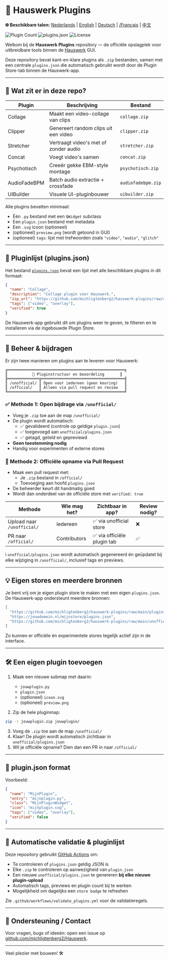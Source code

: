 # 🧹 Hauswerk Plugins
**🌐 Beschikbare talen:** [Nederlands](README.md) | [English](docs/README_EN.md) | [Deutsch](docs/README_DE.md) | [/Français](docs/README_FR.md) | [中文](docs/README_ZH.md)

![Plugin Count](https://img.shields.io/badge/plugins-7-blue)
![plugins.json](https://img.shields.io/badge/store-up--to--date-brightgreen)
![License](https://img.shields.io/github/license/michligtenberg2/Hauswerk-Plugins)

Welkom bij de **Hauswerk Plugins** repository — de officiële opslagplek voor uitbreidbare tools binnen de [Hauswerk](https://github.com/michligtenberg2/Hauswerk) GUI.

Deze repository bevat kant-en-klare plugins als `.zip` bestanden, samen met een centrale `plugins.json` die automatisch gebruikt wordt door de Plugin Store-tab binnen de Hauswerk-app.

---

## 📆 Wat zit er in deze repo?

| Plugin          | Beschrijving                             | Bestand        |
|-----------------|------------------------------------------|----------------|
| Collage         | Maakt een video-collage van clips        | `collage.zip`  |
| Clipper         | Genereert random clips uit een video     | `clipper.zip`  |
| Stretcher       | Vertraagt video's met of zonder audio    | `stretcher.zip`|
| Concat          | Voegt video's samen                      | `concat.zip`   |
| Psychotisch     | Creeër gekke EBM-style montage           | `psychotisch.zip` |
| AudioFadeBPM    | Batch audio extractie + crossfade        | `audiofadebpm.zip` |
| UIBuilder       | Visuele UI-pluginbouwer                  | `uibuilder.zip` |

Alle plugins bevatten minimaal:
- Één `.py` bestand met een `QWidget` subclass
- Een `plugin.json` bestand met metadata
- Een `.svg` icoon (optioneel)
- (optioneel) `preview.png` (wordt getoond in GUI)
- (optioneel) `tags`: lijst met trefwoorden zoals `"video"`, `"audio"`, `"glitch"`

---

## 🔗 Pluginlijst (plugins.json)

Het bestand [`plugins.json`](./plugins.json) bevat een lijst met alle beschikbare plugins in dit formaat:

```json
{
  "name": "Collage",
  "description": "Collage plugin voor Hauswerk.",
  "zip_url": "https://github.com/michligtenberg2/hauswerk-plugins/raw/main/collage.zip",
  "tags": ["video", "overlay"],
  "verified": true
}
```

De Hauswerk-app gebruikt dit om plugins weer te geven, te filteren en te installeren via de ingebouwde Plugin Store.

---

## 🚧 Beheer & bijdragen

Er zijn twee manieren om plugins aan te leveren voor Hauswerk:

```
╔════════════════════════════════════════════════════╗
║           📂 Pluginstructuur en beoordeling       ║
╠══════════════╦═════════════════════════════════════╣
║ /unofficial/ ║ Open voor iedereen (geen keuring)   ║
║ /official/   ║ Alleen via pull request en review   ║
╚══════════════╩═════════════════════════════════════╝
```

### ✅ Methode 1: Open bijdrage via `/unofficial/`
- Voeg je `.zip` toe aan de map `/unofficial/`
- De plugin wordt automatisch:
  - ✅ gevalideerd (controle op geldige `plugin.json`)
  - ✅ toegevoegd aan `unofficial/plugins.json`
  - ✅ getagd, geteld en gepreviewd
- **Geen toestemming nodig**
- Handig voor experimenten of externe stores

### 🔐 Methode 2: Officiële opname via Pull Request
- Maak een pull request met:
  - Je `.zip` bestand in `/official/`
  - Toevoeging aan hoofd `plugins.json`
- De beheerder keurt dit handmatig goed
- Wordt dan onderdeel van de officiële store met `verified: true`

| Methode                      | Wie mag het? | Zichtbaar in app?         | Review nodig? |
|-----------------------------|--------------|----------------------------|----------------|
| Upload naar `/unofficial/` | Iedereen     | ✅ via unofficial store     | ❌             |
| PR naar `/official/`       | Contributors | ✅ via officiële plugin tab | ✅             |

ℹ️ `unofficial/plugins.json` wordt automatisch gegenereerd én geüpdatet bij elke wijziging in `/unofficial/`, inclusief tags en previews.

---

## 💡 Eigen stores en meerdere bronnen

Je bent vrij om je eigen plugin store te maken met een eigen `plugins.json`. De Hauswerk-app ondersteunt meerdere bronnen:

```json
[
  "https://github.com/michligtenberg2/hauswerk-plugins/raw/main/plugins.json",
  "https://jouwdomein.nl/mijnstore/plugins.json",
  "https://github.com/michligtenberg2/hauswerk-plugins/raw/main/unofficial/plugins.json"
]
```

Zo kunnen er officiële én experimentele stores tegelijk actief zijn in de interface.

---

## 🛠️ Een eigen plugin toevoegen

1. Maak een nieuwe submap met daarin:
   - `jouwplugin.py`
   - `plugin.json`
   - (optioneel) `icoon.svg`
   - (optioneel) `preview.png`

2. Zip de hele pluginmap:
```bash
zip -r jouwplugin.zip jouwplugin/
```

3. Voeg de `.zip` toe aan de map `/unofficial/`
4. Klaar! De plugin wordt automatisch zichtbaar in `unofficial/plugins.json`
5. Wil je officiële opname? Dien dan een PR in naar `/official/`

---

## 🧹 plugin.json format
Voorbeeld:
```json
{
  "name": "MijnPlugin",
  "entry": "mijnplugin.py",
  "class": "MijnPluginWidget",
  "icon": "mijnplugin.svg",
  "tags": ["video", "overlay"],
  "verified": false
}
```

---

## 🔄 Automatische validatie & pluginlijst

Deze repository gebruikt [GitHub Actions](https://github.com/features/actions) om:
- Te controleren of `plugins.json` geldig JSON is
- Elke `.zip` te controleren op aanwezigheid van `plugin.json`
- Een nieuwe `unofficial/plugins.json` te genereren **bij elke nieuwe plugin-upload**
- Automatisch tags, previews en plugin count bij te werken
- Mogelijkheid om dagelijks een `store badge` te refreshen

Zie `.github/workflows/validate_plugins.yml` voor de validatieregels.

---

## 📢 Ondersteuning / Contact
Voor vragen, bugs of ideeën: open een issue op [github.com/michligtenberg2/Hauswerk](https://github.com/michligtenberg2/Hauswerk).

---

Veel plezier met bouwen! 🛠️
